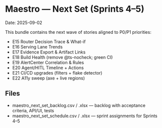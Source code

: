 # Maestro — Next Set (Sprints 4–5)

Date: 2025-09-02

This bundle contains the next wave of stories aligned to P0/P1 priorities:

- E15 Router Decision Trace & What-if
- E16 Serving Lane Trends
- E17 Evidence Export & Artifact Links
- E18 Build Health (remove @ts-nocheck; green CI)
- E19 AlertCenter Correlation & Rules
- E20 Agent/HITL Timeline + Actions
- E21 CI/CD upgrades (filters + flake detector)
- E22 A11y sweep (axe + live regions)

## Files

- maestro_next_set_backlog.csv / .xlsx — backlog with acceptance criteria, API/UI, tests
- maestro_next_set_schedule.csv / .xlsx — sprint assignments for Sprints 4–5
